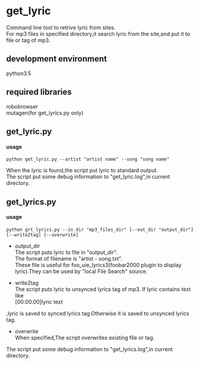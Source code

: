 # get_lyric
Command line tool to retrive lyric from sites.  
For mp3 files in specified directory,it search lyric from the site,and put it to file or tag of mp3.  

## development environment
python3.5  

## required libraries
robobrowser  
mutagen(for get_lyrics.py only)

## get_lyric.py
#### usage
    python get_lyric.py --artist "artist name" --song "song name"

When the lyric is found,the script put lyric to standard output.  
The script put some debug information to "get_lyric.log",in current directory.

## get_lyrics.py
#### usage
    python grt_lyrics.py --in_dir "mp3_files_dir" [--out_dir "output_dir"] [--write2tag] [--overwrite]

+    output_dir  
    The script puts lyric to file in "output_dir".  
    The format of filename is "artist - song.txt".  
    These file is useful for foo_uie_lyrics3(foobar2000 plugin to display lyric).They can be used by "local File Search" source.  

+    write2tag  
    The script puts lyric to unsynced lyrics tag of mp3.
    If lyric contains text like  
    [00:00.00]lyric text  

,lyric is saved to synced lyrics tag.Otherwise it is saved to unsynced lyrics tag.  
+    overwrite  
When specified,The script overwrites existing file or tag.  

The script put some debug information to "get_lyrics.log",in current directory.  
